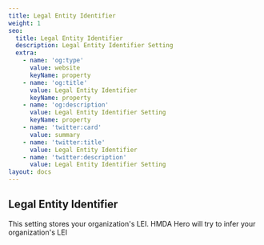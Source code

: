 ```yaml
---
title: Legal Entity Identifier
weight: 1
seo:
  title: Legal Entity Identifier
  description: Legal Entity Identifier Setting
  extra:
    - name: 'og:type'
      value: website
      keyName: property
    - name: 'og:title'
      value: Legal Entity Identifier
      keyName: property
    - name: 'og:description'
      value: Legal Entity Identifier Setting
      keyName: property
    - name: 'twitter:card'
      value: summary
    - name: 'twitter:title'
      value: Legal Entity Identifier
    - name: 'twitter:description'
      value: Legal Entity Identifier Setting
layout: docs
---
```

## Legal Entity Identifier

This setting stores your organization's LEI. HMDA Hero will try to infer your organization's LEI 
